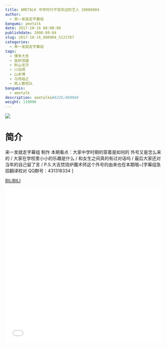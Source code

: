 ```yaml
---
title: AMETALK 中学时代不受欢迎的艺人 20080904
author: 
  - 来一发就走字幕组
bangumi: ametalk
date: 2017-10-16 00:00:00
publishdate: 2008-09-04
slug: 2017-10-16_080904_5121767
categories: 
  - 来一发就走字幕组
tags: 
  - 博多大吉
  - 高桥茂雄
  - 秋山龙次
  - 川岛明
  - 山本博
  - 马场裕之
  - 雨上敢死队
bangumis: 
  - ametalk
description: ametalk&#8226;080904
weight: 119096
---
```


![](https://i.imgur.com/35K0wSc.jpg)

# 简介  
来一发就走字幕组 制作 本期看点：大家中学时期的穿着是如何的  外号又是怎么来的 / 大家在学校里小小的乐趣是什么 / 和女生之间真的有过对话吗 / 最后大家还对当年的自己留了言 / P.S.大吉焚烧炉魔术师这个外号的由来也在本期哦~[字幕组急招翻译校对 QQ群号：431318334 ]

  [BILIBILI](https://www.bilibili.com/video/av5121767/)


<div class="vcontainer">  <iframe class='video' src="//www.bilibili.com/blackboard/player.html?cid=8321795&aid=5121767" width="100%" height="500" frameborder="0" allowfullscreen="allowfullscreen"></iframe></div>

